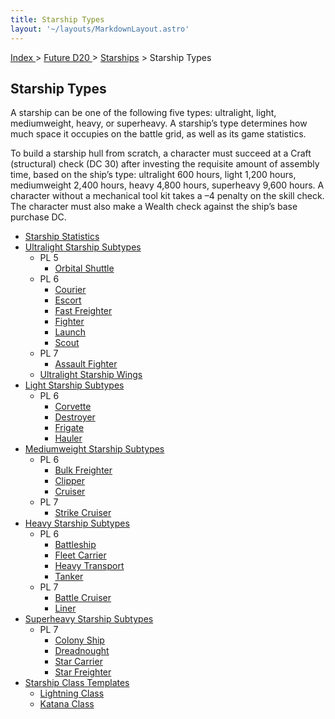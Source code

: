 ```yaml
---
title: Starship Types
layout: '~/layouts/MarkdownLayout.astro'
---
```


[ Index ](/) > [ Future D20 ](/future.d20.srd) > [Starships](/future.d20.srd/starships) > Starship Types

## Starship Types

A starship can be one of the following five types: ultralight, light,
mediumweight, heavy, or superheavy. A starship’s type determines how much
space it occupies on the battle grid, as well as its game statistics.

To build a starship hull from scratch, a character must succeed at a Craft
(structural) check (DC 30) after investing the requisite amount of assembly
time, based on the ship’s type: ultralight 600 hours, light 1,200 hours,
mediumweight 2,400 hours, heavy 4,800 hours, superheavy 9,600 hours. A
character without a mechanical tool kit takes a –4 penalty on the skill check.
The character must also make a Wealth check against the ship’s base purchase
DC.

  * [Starship Statistics](/future.d20.srd/starships/starship.types/starship.statistics)
  * [Ultralight Starship Subtypes](/future.d20.srd/starships/starship.types/ultralight.starship.subtypes)
    * PL 5
      * [Orbital Shuttle](/future.d20.srd/starships/starship.types/ultralight.starship.subtypes/orbital.shuttle)
    * PL 6
      * [Courier](/future.d20.srd/starships/starship.types/ultralight.starship.subtypes/courier)
      * [Escort](/future.d20.srd/starships/starship.types/ultralight.starship.subtypes/escort)
      * [Fast Freighter](/future.d20.srd/starships/starship.types/ultralight.starship.subtypes/fast.freighter)
      * [Fighter](/future.d20.srd/starships/starship.types/ultralight.starship.subtypes/fighter)
      * [Launch](/future.d20.srd/starships/starship.types/ultralight.starship.subtypes/launch)
      * [Scout](/future.d20.srd/starships/starship.types/ultralight.starship.subtypes/scout)
    * PL 7
      * [Assault Fighter](/future.d20.srd/starships/starship.types/ultralight.starship.subtypes/assault.fighter)
    * [Ultralight Starship Wings](/future.d20.srd/starships/starship.types/ultralight.starship.subtypes/ultralight.starship.wings)
  * [Light Starship Subtypes](/future.d20.srd/starships/starship.types/light.starship.subtypes)
    * PL 6
      * [Corvette](/future.d20.srd/starships/starship.types/light.starship.subtypes/corvette)
      * [Destroyer](/future.d20.srd/starships/starship.types/light.starship.subtypes/destroyer)
      * [Frigate](/future.d20.srd/starships/starship.types/light.starship.subtypes/frigate)
      * [Hauler](/future.d20.srd/starships/starship.types/light.starship.subtypes/hauler)
  * [Mediumweight Starship Subtypes](/future.d20.srd/starships/starship.types/mediumweight.starship.subtypes)
    * PL 6
      * [Bulk Freighter](/future.d20.srd/starships/starship.types/mediumweight.starship.subtypes/bulk.freighter)
      * [Clipper](/future.d20.srd/starships/starship.types/mediumweight.starship.subtypes/clipper)
      * [Cruiser](/future.d20.srd/starships/starship.types/mediumweight.starship.subtypes/cruiser)
    * PL 7
      * [Strike Cruiser](/future.d20.srd/starships/starship.types/mediumweight.starship.subtypes/strike.cruiser)
  * [Heavy Starship Subtypes](/future.d20.srd/starships/starship.types/heavy.starship.subtypes)
    * PL 6
      * [Battleship](/future.d20.srd/starships/starship.types/heavy.starship.subtypes/battleship)
      * [Fleet Carrier](/future.d20.srd/starships/starship.types/heavy.starship.subtypes/fleet.carrier)
      * [Heavy Transport](/future.d20.srd/starships/starship.types/heavy.starship.subtypes/heavy.transport)
      * [Tanker](/future.d20.srd/starships/starship.types/heavy.starship.subtypes/tanker)
    * PL 7
      * [Battle Cruiser](/future.d20.srd/starships/starship.types/heavy.starship.subtypes/battle.cruiser)
      * [Liner](/future.d20.srd/starships/starship.types/heavy.starship.subtypes/liner)
  * [Superheavy Starship Subtypes](/future.d20.srd/starships/starship.types/superheavy.starship.subtypes)
    * PL 7
      * [Colony Ship](/future.d20.srd/starships/starship.types/superheavy.starship.subtypes/colony.ship)
      * [Dreadnought](/future.d20.srd/starships/starship.types/superheavy.starship.subtypes/dreadnought)
      * [Star Carrier](/future.d20.srd/starships/starship.types/superheavy.starship.subtypes/star.carrier)
      * [Star Freighter](/future.d20.srd/starships/starship.types/superheavy.starship.subtypes/star.freighter)
  * [Starship Class Templates](/future.d20.srd/starships/starship.types/starship.class.templates)
    * [Lightning Class](/future.d20.srd/starships/starship.types/starship.class.templates/lightning.class.template)
    * [Katana Class](/future.d20.srd/starships/starship.types/starship.class.templates/katana.class.template)

